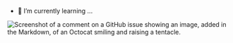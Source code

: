  
- 🌱 I’m currently learning ...
 
![Screenshot of a comment on a GitHub issue showing an image, added in the Markdown, of an Octocat smiling and raising a tentacle.](https://i.pinimg.com/originals/29/90/69/299069ebd9915dd74773ef46a65519ae.gif)

<!---
Ichkko/Ichkko is a ✨ special ✨ repository because its `README.md` (this file) appears on your GitHub profile.
You can click the Preview link to take a look at your changes.
--->
